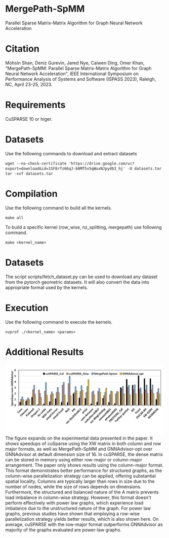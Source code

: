 # MergePath-SpMM

Parallel Sparse Matrix-Matrix Algorithm for Graph Neural Network Acceleration

# Citation

Mohsin Shan, Deniz Gurevin, Jared Nye, Caiwen Ding, Omer Khan, "MergePath-SpMM: Parallel Sparse Matrix-Matrix Algorithm for Graph Neural Network Acceleration", IEEE International Symposium on Performance Analysis of Systems and Software (ISPASS 2023), Raleigh, NC, April 23-25, 2023.

# Requirements
CuSPARSE 10 or higer.

# Datasets
Use the following commands to download and extract datasets
```
wget --no-check-certificate 'https://drive.google.com/uc?export=download&id=1SF8rfz66qJ-b0MT5v5qWuxNJpydb3_hj' -O datasets.tar
tar -xvf datasets.tar
```

# Compilation
Use the following command to build all the kernels.
```
make all
```
To build a specific kernel (row_wise, nz_splitting, mergepath) use following command.
```
make <kernel_name>
```

# Datasets
The script scripts/fetch_dataset.py can be used to download any dataset from the pytorch geometric datasets. It will also convert the data into appropriate format used by the kernels.

# Execution
Use the following command to execute the kernels.
```
nvprof ./<kernel_name> <params>
```
# Additional Results
![Additional Results](additional_results.png)
The figure expands on the experimental data presented in the paper. It shows speedups of cuSparse using the XW matrix in both column and row major formats, as well as MergePath-SpMM and GNNAdvisor-opt over GNNAdvisor at default dimension size of 16. In cuSPARSE, the dense matrix can be stored in memory using either row-major or column-major arrangement. The paper only shows results using the column-major format. This format demonstrates better performance for structured graphs, as the column-wise parallelization strategy can be applied, offering substantial spatial locality. Columns are typically larger than rows in size due to the number of nodes, while the size of rows depends on dimensions. Furthermore, the structured and balanced nature of the A matrix prevents load imbalance in column-wise strategy. However, this format doesn't perform effectively with power law graphs, which experience load imbalance due to the unstructured nature of the graph. For power law graphs, previous studies have shown that employing a row-wise parallelization strategy yields better results, which is also shown here. On average, cuSPARSE with the row-major format outperforms GNNAdvisor as majority of the graphs evaluated are power-law graphs.


